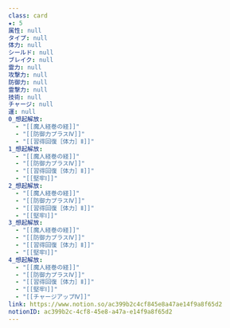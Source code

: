 ```yaml
---
class: card
★: 5
属性: null
タイプ: null
体力: null
シールド: null
ブレイク: null
霊力: null
攻撃力: null
防御力: null
霊撃力: null
技術: null
チャージ: null
運: null
0_想起解放:
  - "[[魔人経巻の経]]"
  - "[[防御力プラスⅣ]]"
  - "[[習得回復［体力］Ⅱ]]"
1_想起解放:
  - "[[魔人経巻の経]]"
  - "[[防御力プラスⅣ]]"
  - "[[習得回復［体力］Ⅱ]]"
  - "[[堅牢Ⅰ]]"
2_想起解放:
  - "[[魔人経巻の経]]"
  - "[[防御力プラスⅣ]]"
  - "[[習得回復［体力］Ⅱ]]"
  - "[[堅牢Ⅰ]]"
3_想起解放:
  - "[[魔人経巻の経]]"
  - "[[防御力プラスⅣ]]"
  - "[[習得回復［体力］Ⅱ]]"
  - "[[堅牢Ⅰ]]"
4_想起解放:
  - "[[魔人経巻の経]]"
  - "[[防御力プラスⅣ]]"
  - "[[習得回復［体力］Ⅱ]]"
  - "[[堅牢Ⅰ]]"
  - "[[チャージアップⅣ]]"
link: https://www.notion.so/ac399b2c4cf845e8a47ae14f9a8f65d2
notionID: ac399b2c-4cf8-45e8-a47a-e14f9a8f65d2
---
```

